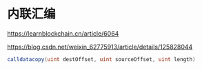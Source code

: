 # 内联汇编

https://learnblockchain.cn/article/6064

https://blog.csdn.net/weixin_62775913/article/details/125828044

```csharp
calldatacopy(uint destOffset, uint sourceOffset, uint length)
```